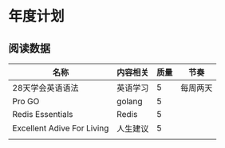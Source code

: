 # 年度计划

## 阅读数据

| 名称                       | 内容相关 | 质量 | 节奏     |
| -------------------------- | -------- | ---- | -------- |
| 28天学会英语语法           | 英语学习 | 5    | 每周两天 |
| Pro GO                     | golang   | 5    |          |
| Redis Essentials           | Redis    | 5    |          |
| Excellent Adive For Living | 人生建议 | 5    |          |
|                            |          |      |          |

